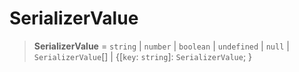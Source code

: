 # SerializerValue

> **SerializerValue** = `string` \| `number` \| `boolean` \| `undefined` \| `null` \| `SerializerValue`[] \| \{\[`key`: `string`\]: `SerializerValue`; \}
